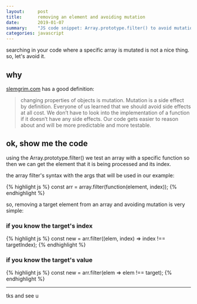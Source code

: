 ```yaml
---
layout:     post
title:      removing an element and avoiding mutation
date:       2019-01-07
summary:    "JS code snippet: Array.prototype.filter() to avoid mutation"
categories: javascript
---
```


searching in your code where a specific array is mutated is not a nice thing. so, let's avoid it.

## why

[slemgrim.com](https://slemgrim.com/mutate-or-not-to-mutate) has a good definition:

> changing properties of objects is mutation. Mutation is a side effect by definition. Everyone of us learned that we should avoid side effects at all cost. We don’t have to look into the implementation of a function if it doesn’t have any side effects. Our code gets easier to reason about and will be more predictable and more testable.

## ok, show me the code

using the Array.prototype.filter() we test an array with a specific function so then we can get the element that it is being processed and its index.

the array filter's syntax with the args that will be used in our example:

{% highlight js %}
const arr = array.filter(function(element, index));
{% endhighlight %}

so, removing a target element from an array and avoiding mutation is very simple:

### if you know the target's index

{% highlight js %}
const new = arr.filter((elem, index) => index !== targetIndex);
{% endhighlight %}

### if you know the target's value

{% highlight js %}
const new = arr.filter(elem => elem !== target);
{% endhighlight %}

---

tks and see u